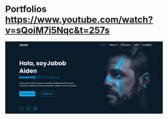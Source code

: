 # Portfolios https://www.youtube.com/watch?v=sQoiM7i5Nqc&t=257s
<p align="center">
  <img src="preview.png" alt="preview del proyecto"  width="1600">
</p>